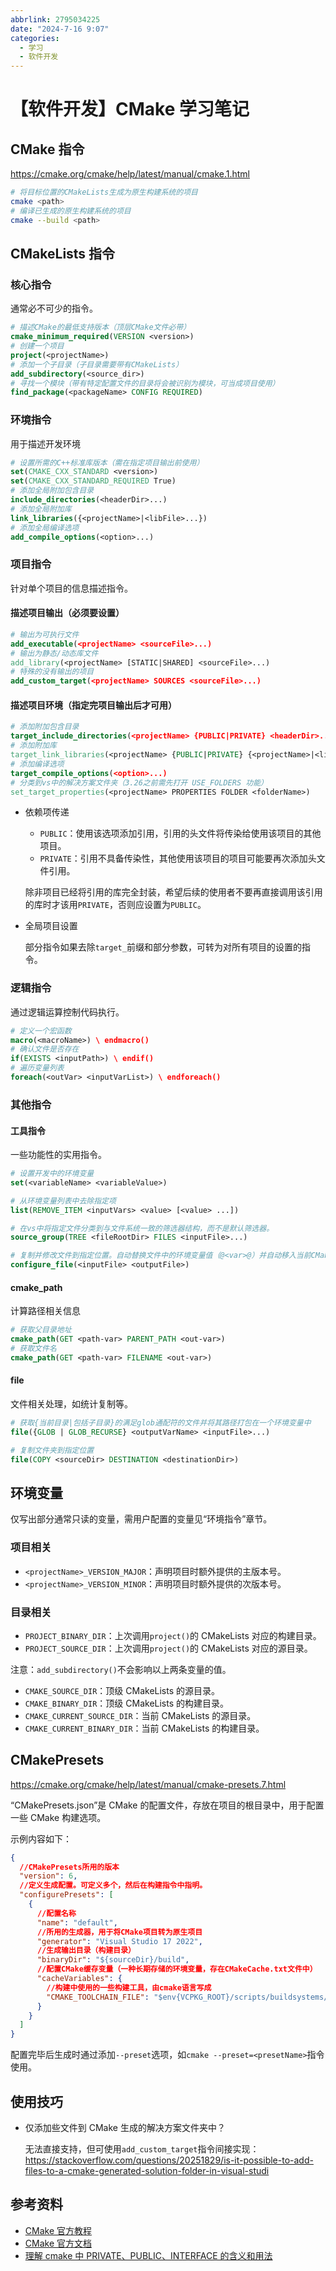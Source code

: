 ```yaml
---
abbrlink: 2795034225
date: "2024-7-16 9:07"
categories:
  - 学习
  - 软件开发
---
```


# 【软件开发】CMake 学习笔记

## CMake 指令

https://cmake.org/cmake/help/latest/manual/cmake.1.html

```bash
# 将目标位置的CMakeLists生成为原生构建系统的项目
cmake <path>
# 编译已生成的原生构建系统的项目
cmake --build <path>
```

## CMakeLists 指令

### 核心指令

通常必不可少的指令。

```cmake
# 描述CMake的最低支持版本（顶层CMake文件必带）
cmake_minimum_required(VERSION <version>)
# 创建一个项目
project(<projectName>)
# 添加一个子目录（子目录需要带有CMakeLists）
add_subdirectory(<source_dir>)
# 寻找一个模块（带有特定配置文件的目录将会被识别为模块，可当成项目使用）
find_package(<packageName> CONFIG REQUIRED)
```

### 环境指令

用于描述开发环境

```cmake
# 设置所需的C++标准库版本（需在指定项目输出前使用）
set(CMAKE_CXX_STANDARD <version>)
set(CMAKE_CXX_STANDARD_REQUIRED True)
# 添加全局附加包含目录
include_directories(<headerDir>...)
# 添加全局附加库
link_libraries({<projectName>|<libFile>...})
# 添加全局编译选项
add_compile_options(<option>...)
```

### 项目指令

针对单个项目的信息描述指令。

#### 描述项目输出（必须要设置）

```cmake
# 输出为可执行文件
add_executable(<projectName> <sourceFile>...)
# 输出为静态/动态库文件
add_library(<projectName> [STATIC|SHARED] <sourceFile>...)
# 特殊的没有输出的项目
add_custom_target(<projectName> SOURCES <sourceFile>...)
```

#### 描述项目环境（指定完项目输出后才可用）

```cmake
# 添加附加包含目录
target_include_directories(<projectName> {PUBLIC|PRIVATE} <headerDir>...)
# 添加附加库
target_link_libraries(<projectName> {PUBLIC|PRIVATE} {<projectName>|<libFile>...})
# 添加编译选项
target_compile_options(<option>...)
# 分类到vs中的解决方案文件夹（3.26之前需先打开 USE_FOLDERS 功能）
set_target_properties(<projectName> PROPERTIES FOLDER <folderName>)
```

- 依赖项传递

  - `PUBLIC`：使用该选项添加引用，引用的头文件将传染给使用该项目的其他项目。
  - `PRIVATE`：引用不具备传染性，其他使用该项目的项目可能要再次添加头文件引用。

  除非项目已经将引用的库完全封装，希望后续的使用者不要再直接调用该引用的库时才该用`PRIVATE`，否则应设置为`PUBLIC`。

- 全局项目设置

  部分指令如果去除`target_`前缀和部分参数，可转为对所有项目的设置的指令。

### 逻辑指令

通过逻辑运算控制代码执行。

```cmake
# 定义一个宏函数
macro(<macroName>) \ endmacro()
# 确认文件是否存在
if(EXISTS <inputPath>) \ endif()
# 遍历变量列表
foreach(<outVar> <inputVarList>) \ endforeach()
```

### 其他指令

#### 工具指令

一些功能性的实用指令。

```cmake
# 设置开发中的环境变量
set(<variableName> <variableValue>)

# 从环境变量列表中去除指定项
list(REMOVE_ITEM <inputVars> <value> [<value> ...])

# 在vs中将指定文件分类到与文件系统一致的筛选器结构，而不是默认筛选器。
source_group(TREE <fileRootDir> FILES <inputFile>...)

# 复制并修改文件到指定位置。自动替换文件中的环境变量值（@<var>@）并自动移入当前CMakeLists的构建目录。
configure_file(<inputFile> <outputFile>)
```

#### cmake_path

计算路径相关信息

```cmake
# 获取父目录地址
cmake_path(GET <path-var> PARENT_PATH <out-var>)
# 获取文件名
cmake_path(GET <path-var> FILENAME <out-var>)
```

#### file

文件相关处理，如统计复制等。

```cmake
# 获取{当前目录|包括子目录}的满足glob通配符的文件并将其路径打包在一个环境变量中
file({GLOB | GLOB_RECURSE} <outputVarName> <inputFile>...)

# 复制文件夹到指定位置
file(COPY <sourceDir> DESTINATION <destinationDir>)
```

## 环境变量

仅写出部分通常只读的变量，需用户配置的变量见“环境指令”章节。

### 项目相关

- `<projectName>_VERSION_MAJOR`：声明项目时额外提供的主版本号。
- `<projectName>_VERSION_MINOR`：声明项目时额外提供的次版本号。

### 目录相关

- `PROJECT_BINARY_DIR`：上次调用`project()`的 CMakeLists 对应的构建目录。
- `PROJECT_SOURCE_DIR`：上次调用`project()`的 CMakeLists 对应的源目录。

注意：`add_subdirectory()`不会影响以上两条变量的值。

- `CMAKE_SOURCE_DIR`：顶级 CMakeLists 的源目录。
- `CMAKE_BINARY_DIR`：顶级 CMakeLists 的构建目录。
- `CMAKE_CURRENT_SOURCE_DIR`：当前 CMakeLists 的源目录。
- `CMAKE_CURRENT_BINARY_DIR`：当前 CMakeLists 的构建目录。

## CMakePresets

https://cmake.org/cmake/help/latest/manual/cmake-presets.7.html

“CMakePresets.json”是 CMake 的配置文件，存放在项目的根目录中，用于配置一些 CMake 构建选项。

示例内容如下：

```json
{
  //CMakePresets所用的版本
  "version": 6,
  //定义生成配置。可定义多个，然后在构建指令中指明。
  "configurePresets": [
    {
      //配置名称
      "name": "default",
      //所用的生成器，用于将CMake项目转为原生项目
      "generator": "Visual Studio 17 2022",
      //生成输出目录（构建目录）
      "binaryDir": "${sourceDir}/build",
      //配置CMake缓存变量（一种长期存储的环境变量，存在CMakeCache.txt文件中）
      "cacheVariables": {
        //构建中使用的一些构建工具，由cmake语言写成
        "CMAKE_TOOLCHAIN_FILE": "$env{VCPKG_ROOT}/scripts/buildsystems/vcpkg.cmake"
      }
    }
  ]
}
```

配置完毕后生成时通过添加`--preset`选项，如`cmake --preset=<presetName>`指令使用。

## 使用技巧

- 仅添加些文件到 CMake 生成的解决方案文件夹中？

  无法直接支持，但可使用`add_custom_target`指令间接实现：  
  https://stackoverflow.com/questions/20251829/is-it-possible-to-add-files-to-a-cmake-generated-solution-folder-in-visual-studi

## 参考资料

- [CMake 官方教程](https://cmake.org/cmake/help/latest/guide/tutorial/index.html)
- [CMake 官方文档](https://cmake.org/cmake/help/latest/index.html)
- [理解 cmake 中 PRIVATE、PUBLIC、INTERFACE 的含义和用法](https://blog.csdn.net/qq_41314786/article/details/129970547)
